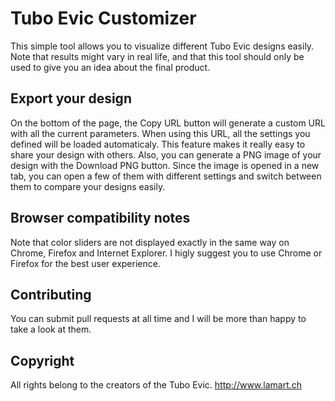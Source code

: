 # Tubo Evic Customizer

This simple tool allows you to visualize different Tubo Evic designs easily. Note that results might vary in real life, and that this tool should only be used to give you an idea about the final product.

## Export your design

On the bottom of the page, the Copy URL button will generate a custom URL with all the current parameters. When using this URL, all the settings you defined will be loaded automaticaly. This feature makes it really easy to share your design with others. Also, you can generate a PNG image of your design with the Download PNG button. Since the image is opened in a new tab, you can open a few of them with different settings and switch between them to compare your designs easily.

## Browser compatibility notes

Note that color sliders are not displayed exactly in the same way on Chrome, Firefox and Internet Explorer. I higly suggest you to use Chrome or Firefox for the best user experience.

## Contributing

You can submit pull requests at all time and I will be more than happy to take a look at them.

## Copyright

All rights belong to the creators of the Tubo Evic. http://www.lamart.ch
